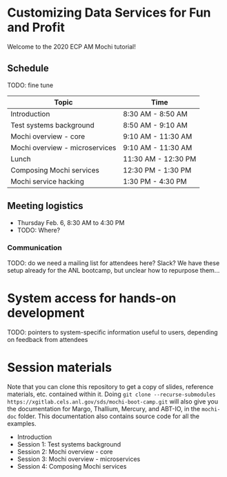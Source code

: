 # Customizing Data Services for Fun and Profit

Welcome to the 2020 ECP AM Mochi tutorial!

## Schedule

TODO: fine tune

| Topic    | Time     |
| ---      | ---      | 
| Introduction                   | 8:30 AM - 8:50 AM  |
| Test systems background        | 8:50 AM - 9:10 AM  |
| Mochi overview - core          | 9:10 AM - 11:30 AM |
| Mochi overview - microservices | 9:10 AM - 11:30 AM |
| Lunch                          | 11:30 AM - 12:30 PM |
| Composing Mochi services       | 12:30 PM - 1:30 PM
| Mochi service hacking          | 1:30 PM - 4:30 PM |

## Meeting logistics

* Thursday Feb. 6, 8:30 AM to 4:30 PM
* TODO: Where?

### Communication

TODO: do we need a mailing list for attendees here? Slack? We have these setup
already for the ANL bootcamp, but unclear how to repurpose them...

# System access for hands-on development

TODO: pointers to system-specific information useful to users, depending on feedback from attendees

# Session materials

Note that you can clone this repository to get a copy of slides, reference
materials, etc. contained within it. Doing `git clone --recurse-submodules https://xgitlab.cels.anl.gov/sds/mochi-boot-camp.git`
will also give you the documentation for Margo, Thallium, Mercury, and ABT-IO, in the `mochi-doc` folder. This documentation
also contains source code for all the examples.

* Introduction
* Session 1: Test systems background
* Session 2: Mochi overview - core
* Session 3: Mochi overview - microservices
* Session 4: Composing Mochi services
